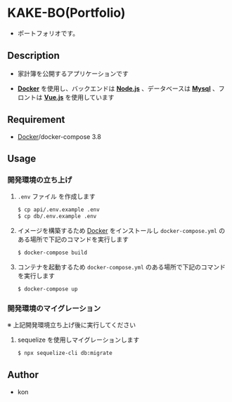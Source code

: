 # KAKE-BO(Portfolio)

- ポートフォリオです。

## Description

- 家計簿を公開するアプリケーションです

- **[Docker](https://www.docker.com/products/docker-desktop)** を使用し、バックエンドは **[Node.js](https://nodejs.org/ja/)** 、データベースは **[Mysql](https://www.mysql.com/jp/)** 、フロントは **[Vue.js](https://v3.ja.vuejs.org/)** を使用しています

## Requirement

- [Docker](https://www.docker.com/products/docker-desktop)/docker-compose 3.8

## Usage

### 開発環境の立ち上げ

1. `.env` ファイル を作成します

   ```sh
   $ cp api/.env.example .env
   $ cp db/.env.example .env
   ```

1. イメージを構築するため [Docker](https://www.docker.com/products/docker-desktop) をインストールし `docker-compose.yml` のある場所で下記のコマンドを実行します

   ```sh
   $ docker-compose build
   ```

1. コンテナを起動するため `docker-compose.yml` のある場所で下記のコマンドを実行します

   ```sh
   $ docker-compose up
   ```

### 開発環境のマイグレーション

※ 上記開発環境立ち上げ後に実行してください

1. sequelize を使用しマイグレーションします

   ```sh
   $ npx sequelize-cli db:migrate
   ```

## Author

- kon
